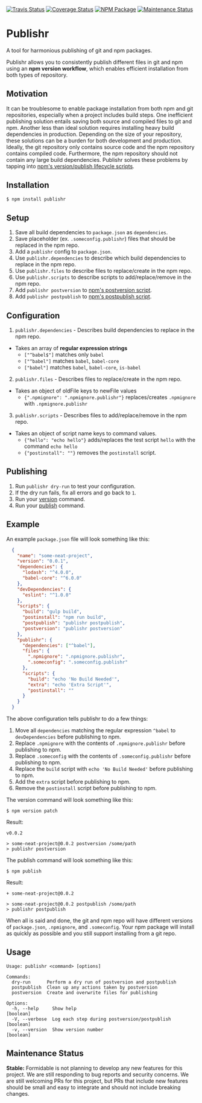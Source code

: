 [![Travis Status][trav_img]][trav_site]
[![Coverage Status][cov_img]][cov_site]
[![NPM Package][npm_img]][npm_site]
[![Maintenance Status][maintenance-image]](#maintenance-status)


# Publishr

A tool for harmonious publishing of git and npm packages.

Publishr allows you to consistently publish different files in git and npm using an **npm version workflow**,
which enables efficient installation from both types of repository.

## Motivation

It can be troublesome to enable package installation from both npm and git repositories,
especially when a project includes build steps. One inefficient publishing solution entails
saving both source and compiled files to git and npm. Another less than ideal solution requires
installing heavy build dependencies in production. Depending on the size of your 
repository, these solutions can be a burden for both development and production. 
Ideally, the git repository only contains source code and the npm repository contains
compiled code. Furthermore, the npm repository should not contain any large build dependencies.
Publishr solves these problems by tapping into [npm's version/publish lifecycle scripts][npm_scripts_docs].

## Installation

```sh
$ npm install publishr
```

## Setup

1. Save all build dependencies to `package.json` as `dependencies`.
2. Save placeholder (ex. `.someconfig.publishr`) files that should be replaced in the npm repo.
3. Add a `publishr` config to `package.json`.
4. Use `publishr.dependencies` to describe which build dependencies to replace in the npm repo.
5. Use `publishr.files` to describe files to replace/create in the npm repo.
6. Use `publishr.scripts` to describe scripts to add/replace/remove in the npm repo.
7. Add `publishr postversion` to [npm's postversion script][npm_scripts_docs].
8. Add `publishr postpublish` to [npm's postpublish script][npm_scripts_docs].

## Configuration

1. `publishr.dependencies` - Describes build dependencies to replace in the npm repo.
  * Takes an array of **regular expression strings**
    * `["^babel$"]` matches only `babel` 
    * `["^babel"]` matches `babel`, `babel-core`
    * `["babel"]` matches `babel`, `babel-core`, `is-babel`
2. `publishr.files` - Describes files to replace/create in the npm repo.
  * Takes an object of oldFile keys to newFile values
    * `{".npmignore": ".npmignore.publishr"}` replaces/creates `.npmignore` with `.npmignore.publishr`
3. `publishr.scripts` - Describes files to add/replace/remove in the npm repo.
  * Takes an object of script name keys to command values.
    * `{"hello": "echo hello"}` adds/replaces the test script `hello` with the command `echo hello`
    * `{"postinstall": ""}` removes the `postinstall` script.

## Publishing

1. Run `publishr dry-run` to test your configuration.
2. If the dry run fails, fix all errors and go back to `1`.
3. Run your [version][npm_version_docs] command.
4. Run your [publish][npm_publish_docs] command.

## Example

An example `package.json` file will look something like this:

```json
  {
    "name": "some-neat-project",
    "version": "0.0.1",
    "dependencies": {
      "lodash": "^4.0.0",
      "babel-core": "^6.0.0"
    },
    "devDependencies": {
      "eslint": "^1.0.0"
    },
    "scripts": {
      "build": "gulp build",
      "postinstall": "npm run build",
      "postpublish": "publishr postpublish",
      "postversion": "publishr postversion"
    },
    "publishr": {
      "dependencies": ["^babel"],
      "files": {
        ".npmignore": ".npmignore.publishr",
        ".someconfig": ".someconfig.publishr"
      },
      "scripts": {
        "build": "echo 'No Build Needed'",
        "extra": "echo 'Extra Script'",
        "postinstall": ""
      }
    }
  }
```

The above configuration tells publishr to do a few things:

1. Move all `dependencies` matching the regular expression `^babel` to `devDependencies` before publishing to npm.
2. Replace `.npmignore` with the contents of `.npmignore.publishr` before publishing to npm.
3. Replace `.someconfig` with the contents of `.someconfig.publishr` before publishing to npm.
4. Replace the `build` script with `echo 'No Build Needed'` before publishing to npm.
5. Add the `extra` script before publishing to npm.
6. Remove the `postinstall` script before publishing to npm.

The version command will look something like this:

```shell
$ npm version patch
```

Result:

```
v0.0.2

> some-neat-project@0.0.2 postversion /some/path
> publishr postversion
```

The publish command will look something like this:

```shell
$ npm publish
```

Result:

```
+ some-neat-project@0.0.2

> some-neat-project@0.0.2 postpublish /some/path
> publishr postpublish

```

When all is said and done, the git and npm repo will have different versions of `package.json`, `.npmignore`, and `.someconfig`. Your npm package will install as quickly as possible and you still support installing from a git repo.

## Usage 

```
Usage: publishr <command> [options]

Commands:
  dry-run      Perform a dry run of postversion and postpublish
  postpublish  Clean up any actions taken by postversion
  postversion  Create and overwrite files for publishing

Options:
  -h, --help     Show help                                             [boolean]
  -V, --verbose  Log each step during postversion/postpublish          [boolean]
  -v, --version  Show version number                                   [boolean]
```

## Maintenance Status

 **Stable:** Formidable is not planning to develop any new features for this project. We are still responding to bug reports and security concerns. We are still welcoming PRs for this project, but PRs that include new features should be small and easy to integrate and should not include breaking changes.

[maintenance-image]: https://img.shields.io/badge/maintenance-stable-blue.svg
[trav_img]: https://img.shields.io/travis/FormidableLabs/publishr.svg
[trav_site]: https://travis-ci.com/FormidableLabs/publishr
[cov_img]: https://img.shields.io/coveralls/FormidableLabs/publishr.svg
[cov_site]: https://coveralls.io/r/FormidableLabs/publishr
[npm_img]: https://img.shields.io/npm/v/publishr.svg
[npm_site]: https://www.npmjs.org/package/publishr
[npm_publish_docs]: https://docs.npmjs.com/cli/publish
[npm_version_docs]: https://docs.npmjs.com/cli/version
[npm_scripts_docs]: https://docs.npmjs.com/misc/scripts

